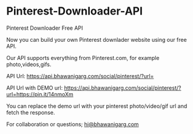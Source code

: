 # Pinterest-Downloader-API

Pinterest Downloader Free API

Now you can build your own Pinterest downlader website using our free API.

Our API supports everything from Pinterest.com, for example photo,videos,gifs.

API Url: https://api.bhawanigarg.com/social/pinterest/?url=

API Url with DEMO url: https://api.bhawanigarg.com/social/pinterest/?url=https://pin.it/14nmoXm

You can replace the demo url with your pinterest photo/video/gif url and fetch the response.

For collaboration or questions;
hi@bhawanigarg.com

